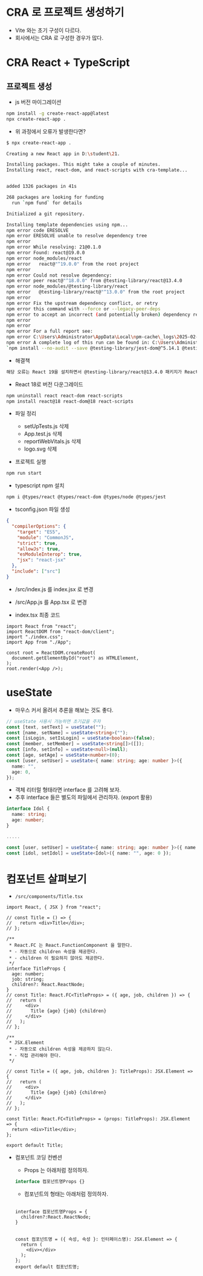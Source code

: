 # CRA 로 프로젝트 생성하기

- Vite 와는 초기 구성이 다르다.
- 회사에서는 CRA 로 구성한 경우가 많다.

# CRA React + TypeScript

## 프로젝트 생성

- js 버전 마이그레이션

```bash
npm install -g create-react-app@latest
npx create-react-app .
```

- 위 과정에서 오류가 발생한다면?

```bash
$ npx create-react-app .

Creating a new React app in D:\student\21.

Installing packages. This might take a couple of minutes.
Installing react, react-dom, and react-scripts with cra-template...


added 1326 packages in 41s

268 packages are looking for funding
  run `npm fund` for details

Initialized a git repository.

Installing template dependencies using npm...
npm error code ERESOLVE
npm error ERESOLVE unable to resolve dependency tree
npm error
npm error While resolving: 21@0.1.0
npm error Found: react@19.0.0
npm error node_modules/react
npm error   react@"^19.0.0" from the root project
npm error
npm error Could not resolve dependency:
npm error peer react@"^18.0.0" from @testing-library/react@13.4.0
npm error node_modules/@testing-library/react
npm error   @testing-library/react@"^13.0.0" from the root project
npm error
npm error Fix the upstream dependency conflict, or retry
npm error this command with --force or --legacy-peer-deps
npm error to accept an incorrect (and potentially broken) dependency resolution.
npm error
npm error
npm error For a full report see:
npm error C:\Users\Administrator\AppData\Local\npm-cache\_logs\2025-02-11T09_41_48_559Z-eresolve-report.txt
npm error A complete log of this run can be found in: C:\Users\Administrator\AppData\Local\npm-cache\_logs\2025-02-11T09_41_48_559Z-debug-0.log
`npm install --no-audit --save @testing-library/jest-dom@^5.14.1 @testing-library/react@^13.0.0 @testing-library/user-event@^13.2.1 web-vitals@^2.1.0` failed
```

- 해결책

```txt
해당 오류는 React 19을 설치하면서 @testing-library/react@13.4.0 패키지가 React 18을 요구하기 때문에 발생한 의존성 충돌 문제입니다.
```

- React 18로 버전 다운그레이드

```bash
npm uninstall react react-dom react-scripts
npm install react@18 react-dom@18 react-scripts
```

- 파일 정리

  - setUpTests.js 삭제
  - App.test.js 삭제
  - reportWebVitals.js 삭제
  - logo.svg 삭제

- 프로젝트 실행

```bash
npm run start
```

- typescript npm 설치

```bash
npm i @types/react @types/react-dom @types/node @types/jest
```

- tsconfig.json 파일 생성

```json
{
  "compilerOptions": {
    "target": "ES5",
    "module": "CommonJS",
    "strict": true,
    "allowJs": true,
    "esModuleInterop": true,
    "jsx": "react-jsx"
  },
  "include": ["src"]
}
```

- /src/index.js 를 index.jsx 로 변경
- /src/App.js 를 App.tsx 로 변경

- index.tsx 최종 코드

```tsx
import React from "react";
import ReactDOM from "react-dom/client";
import "./index.css";
import App from "./App";

const root = ReactDOM.createRoot(
  document.getElementById("root") as HTMLElement,
);
root.render(<App />);
```

# useState

- 마우스 커서 올려서 추론을 해보는 것도 좋다.

```ts
// useState 사용시 가능하면 초기값을 주자
const [text, setText] = useState("");
const [name, setName] = useState<string>("");
const [isLogin, setIsLogin] = useState<boolean>(false);
const [member, setMember] = useState<string[]>([]);
const [info, setInfo] = useState<null>(null);
const [age, setAge] = useState<number>(0);
const [user, setUser] = useState<{ name: string; age: number }>({
  name: "",
  age: 0,
});
```

- 객체 리터럴 형태라면 interface 를 고려해 보자.
- 추후 interface 들은 별도의 파일에서 관리하자. (export 활용)

```ts
interface Idol {
  name: string;
  age: number;
}

.....

const [user, setUser] = useState<{ name: string; age: number }>({ name: "", age: 0 });
const [idol, setIdol] = useState<Idol>({ name: "", age: 0 });
```

# 컴포넌트 살펴보기

- `/src/components/Title.tsx`

```tsx
import React, { JSX } from "react";

// const Title = () => {
//   return <div>Title</div>;
// };

/**
 * React.FC 는 React.FunctionComponent 을 말한다.
 * - 자동으로 children 속성을 제공한다.
 * - children 이 필요하지 않아도 제공한다.
 */
interface TitleProps {
  age: number;
  job: string;
  children?: React.ReactNode;
}
// const Title: React.FC<TitleProps> = ({ age, job, children }) => {
//   return (
//     <div>
//       Title {age} {job} {children}
//     </div>
//   );
// };

/**
 * JSX.Element
 * - 자동으로 children 속성을 제공하지 않는다.
 * - 직접 관리해야 한다.
 */

// const Title = ({ age, job, children }: TitleProps): JSX.Element => {
//   return (
//     <div>
//       Title {age} {job} {children}
//     </div>
//   );
// };

const Title: React.FC<TitleProps> = (props: TitleProps): JSX.Element => {
  return <div>Title</div>;
};

export default Title;
```

- 컴포넌트 코딩 컨벤션

  - Props 는 아래처럼 정의하자.

  ```ts
  interface 컴포넌트명Props {}
  ```

  - 컴포넌트의 형태는 아래처럼 정의하자.

  ```tsx

  interface 컴포넌트명Props = {
    children?:React.ReactNode;
  }


  const 컴포넌트명 = ({ 속성, 속성 }: 인터페이스명): JSX.Element => {
    return (
      <div></div>
    );
  };
  export default 컴포넌트명;
  ```
